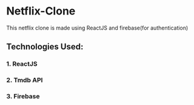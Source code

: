 # Netflix-Clone
This netflix clone is made using ReactJS and firebase(for authentication)

## Technologies Used:
### 1. ReactJS
### 2. Tmdb API
### 3. Firebase
